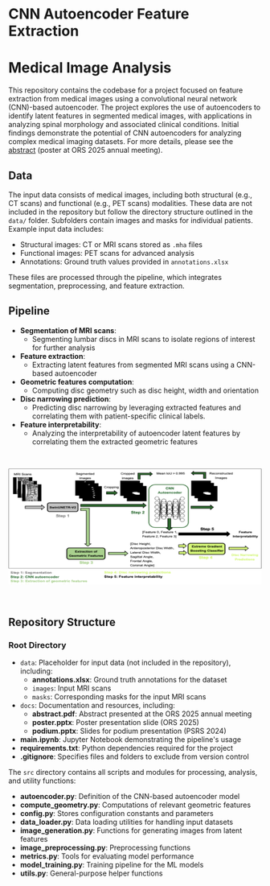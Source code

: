 # CNN Autoencoder Feature Extraction

# Medical Image Analysis
This repository contains the codebase for a project focused on feature extraction from medical images using a convolutional neural network (CNN)-based autoencoder. The project explores the use of autoencoders to identify latent features in segmented medical images, with applications in analyzing spinal morphology and associated clinical conditions. Initial findings demonstrate the potential of CNN autoencoders for analyzing complex medical imaging datasets. For more details, please see the [abstract](docs/abstract.pdf) (poster at ORS 2025 annual meeting).

## Data
The input data consists of medical images, including both structural (e.g., CT scans) and functional (e.g., PET scans) modalities. These data are not included in the repository but follow the directory structure outlined in the `data/` folder. Subfolders contain images and masks for individual patients. Example input data includes:

- Structural images: CT or MRI scans stored as `.mha` files
- Functional images: PET scans for advanced analysis
- Annotations: Ground truth values provided in `annotations.xlsx`

These files are processed through the pipeline, which integrates segmentation, preprocessing, and feature extraction.




## Pipeline
- **Segmentation of MRI scans**:
  - Segmenting lumbar discs in MRI scans to isolate regions of interest for further analysis
- **Feature extraction**:
  - Extracting latent features from segmented MRI scans using a CNN-based autoencoder 
- **Geometric features computation**:
  - Computing disc geometry such as disc height, width and orientation
- **Disc narrowing prediction**:
  - Predicting disc narrowing by leveraging extracted features and correlating them with patient-specific clinical labels.
- **Feature interpretability**:
  - Analyzing the interpretability of autoencoder latent features by correlating them the extracted geometric features


<br>

<p align="center">
  <img src="docs/pipeline.png" width="1250" height="230">
</p>

<br>


## Repository Structure

### Root Directory
- ```data```: Placeholder for input data (not included in the repository), including:
  - **annotations.xlsx**: Ground truth annotations for the dataset
  - ```images```: Input MRI scans
  - ```masks```: Corresponding masks for the input MRI scans
- ```docs```: Documentation and resources, including:
  - **abstract.pdf**: Abstract presented at the ORS 2025 annual meeting
  - **poster.pptx**: Poster presentation slide (ORS 2025)
  - **podium.pptx**: Slides for podium presentation (PSRS 2024)
- **main.ipynb**: Jupyter Notebook demonstrating the pipeline's usage
- **requirements.txt**: Python dependencies required for the project
- **.gitignore**: Specifies files and folders to exclude from version control

The ```src``` directory contains all scripts and modules for processing, analysis, and utility functions:
- **autoencoder.py**: Definition of the CNN-based autoencoder model
- **compute_geometry.py**: Computations of relevant geometric features
- **config.py**: Stores configuration constants and parameters
- **data_loader.py**: Data loading utilities for handling input datasets
- **image_generation.py**: Functions for generating images from latent features
- **image_preprocessing.py**: Preprocessing functions 
- **metrics.py**: Tools for evaluating model performance
- **model_training.py**: Training pipeline for the ML models
- **utils.py**: General-purpose helper functions


